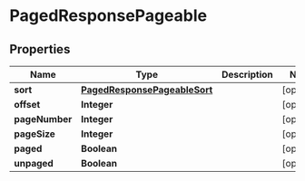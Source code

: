

# PagedResponsePageable


## Properties

Name | Type | Description | Notes
------------ | ------------- | ------------- | -------------
**sort** | [**PagedResponsePageableSort**](PagedResponsePageableSort.md) |  |  [optional]
**offset** | **Integer** |  |  [optional]
**pageNumber** | **Integer** |  |  [optional]
**pageSize** | **Integer** |  |  [optional]
**paged** | **Boolean** |  |  [optional]
**unpaged** | **Boolean** |  |  [optional]



